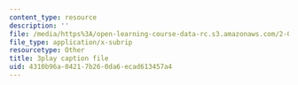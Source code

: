 ```yaml
---
content_type: resource
description: ''
file: /media/https%3A/open-learning-course-data-rc.s3.amazonaws.com/2-003sc-engineering-dynamics-fall-2011/4310b96a04217b260da6ecad613457a4_tm51lwadMOc.srt
file_type: application/x-subrip
resourcetype: Other
title: 3play caption file
uid: 4310b96a-0421-7b26-0da6-ecad613457a4
---
```

